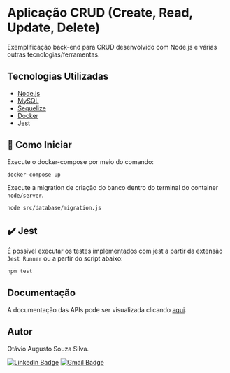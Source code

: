 # Aplicação CRUD (Create, Read, Update, Delete)
Exemplificação back-end para CRUD desenvolvido com Node.js e várias outras tecnologias/ferramentas.


## Tecnologias Utilizadas
- [Node.js](https://nodejs.org/en/)
- [MySQL](https://www.mysql.com/)
- [Sequelize](https://sequelize.org/)
- [Docker](https://www.docker.com/)
- [Jest](https://jestjs.io/pt-BR/)

## 🚀 Como Iniciar
Execute o docker-compose por meio do comando:

~~~bash
docker-compose up
~~~

Execute a migration de criação do banco dentro do terminal do container ``` node/server ```.

~~~bash
node src/database/migration.js
~~~

## ✔️ Jest
É possível executar os testes implementados com jest a partir da extensão ``` Jest Runner ``` ou a partir do script abaixo:
~~~bash
npm test
~~~

## Documentação
A documentação das APIs pode ser visualizada clicando <a href='./src/controllers'>aqui</a>.


## Autor
Otávio Augusto Souza Silva.


[![Linkedin Badge](https://img.shields.io/badge/-LinkedIn-blue?style=flat-square&logo=Linkedin&logoColor=white&link=https://www.linkedin.com/in/otaviosilva22/)](https://www.linkedin.com/in/otaviosilva22/)
[![Gmail Badge](https://img.shields.io/badge/-Gmail-c14438?style=flat-square&logo=Gmail&logoColor=white&link=mailto:otavio.ssilva22@gmail.com)](mailto:otavio.ssilva22@gmail.com)